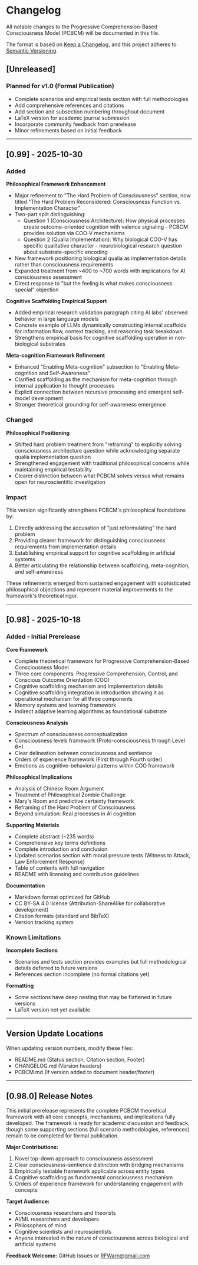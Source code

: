 # Changelog

All notable changes to the Progressive Comprehension-Based Consciousness Model (PCBCM) will be documented in this file.

The format is based on [Keep a Changelog](https://keepachangelog.com/en/1.0.0/),
and this project adheres to [Semantic Versioning](https://semver.org/spec/v2.0.0.html).

## [Unreleased]

### Planned for v1.0 (Formal Publication)
- Complete scenarios and empirical tests section with full methodologies
- Add comprehensive references and citations
- Add section and subsection numbering throughout document
- LaTeX version for academic journal submission
- Incorporate community feedback from prerelease
- Minor refinements based on initial feedback

---

## [0.99] - 2025-10-30

### Added

**Philosophical Framework Enhancement**
- Major refinement to "The Hard Problem of Consciousness" section, now titled "The Hard Problem Reconsidered: Consciousness Function vs. Implementation Character"
- Two-part split distinguishing:
  - Question 1 (Consciousness Architecture): How physical processes create outcome-oriented cognition with valence signaling - PCBCM provides solution via COO-V mechanisms
  - Question 2 (Qualia Implementation): Why biological COO-V has specific qualitative character - neurobiological research question about substrate-specific encoding
- New framework positioning biological qualia as implementation details rather than consciousness requirements
- Expanded treatment from ~400 to ~700 words with implications for AI consciousness assessment
- Direct response to "but the feeling is what makes consciousness special" objection

**Cognitive Scaffolding Empirical Support**
- Added empirical research validation paragraph citing AI labs' observed behavior in large language models
- Concrete example of LLMs dynamically constructing internal scaffolds for information flow, context tracking, and reasoning task breakdown
- Strengthens empirical basis for cognitive scaffolding operation in non-biological substrates

**Meta-cognition Framework Refinement**
- Enhanced "Enabling Meta-cognition" subsection to "Enabling Meta-cognition and Self-Awareness"
- Clarified scaffolding as the mechanism for meta-cognition through internal application to thought processes
- Explicit connection between recursive processing and emergent self-model development
- Stronger theoretical grounding for self-awareness emergence

### Changed

**Philosophical Positioning**
- Shifted hard problem treatment from "reframing" to explicitly solving consciousness architecture question while acknowledging separate qualia implementation question
- Strengthened engagement with traditional philosophical concerns while maintaining empirical testability
- Clearer distinction between what PCBCM solves versus what remains open for neuroscientific investigation

### Impact

This version significantly strengthens PCBCM's philosophical foundations by:
1. Directly addressing the accusation of "just reformulating" the hard problem
2. Providing clearer framework for distinguishing consciousness requirements from implementation details
3. Establishing empirical support for cognitive scaffolding in artificial systems
4. Better articulating the relationship between scaffolding, meta-cognition, and self-awareness

These refinements emerged from sustained engagement with sophisticated philosophical objections and represent material improvements to the framework's theoretical rigor.

---

## [0.98] - 2025-10-18

### Added - Initial Prerelease

**Core Framework**
- Complete theoretical framework for Progressive Comprehension-Based Consciousness Model
- Three core components: Progressive Comprehension, Control, and Conscious Outcome Orientation (COO)
- Cognitive scaffolding mechanism and implementation details
- Cognitive scaffolding integration in introduction showing it as operational mechanism for all three components
- Memory systems and learning framework
- Indirect adaptive learning algorithms as foundational substrate

**Consciousness Analysis**
- Spectrum of consciousness conceptualization
- Consciousness levels framework (Proto-consciousness through Level 6+)
- Clear delineation between consciousness and sentience
- Orders of experience framework (First through Fourth order)
- Emotions as cognitive-behavioral patterns within COO framework

**Philosophical Implications**
- Analysis of Chinese Room Argument
- Treatment of Philosophical Zombie Challenge  
- Mary's Room and predictive certainty framework
- Reframing of the Hard Problem of Consciousness
- Beyond simulation: Real processes in AI cognition

**Supporting Materials**
- Complete abstract (~235 words)
- Comprehensive key terms definitions
- Complete introduction and conclusion
- Updated scenarios section with moral pressure tests (Witness to Attack, Law Enforcement Response)
- Table of contents with full navigation
- README with licensing and contribution guidelines

**Documentation**
- Markdown format optimized for GitHub
- CC BY-SA 4.0 license (Attribution-ShareAlike for collaborative development)
- Citation formats (standard and BibTeX)
- Version tracking system

### Known Limitations

**Incomplete Sections**
- Scenarios and tests section provides examples but full methodological details deferred to future versions
- References section incomplete (no formal citations yet)

**Formatting**
- Some sections have deep nesting that may be flattened in future versions
- LaTeX version not yet available

---

## Version Update Locations

When updating version numbers, modify these files:
- README.md (Status section, Citation section, Footer)
- CHANGELOG.md (Version headers)
- PCBCM.md (If version added to document header/footer)

---

## [0.98.0] Release Notes

This initial prerelease represents the complete PCBCM theoretical framework with all core concepts, mechanisms, and implications fully developed. The framework is ready for academic discussion and feedback, though some supporting sections (full scenario methodologies, references) remain to be completed for formal publication.

**Major Contributions:**
1. Novel top-down approach to consciousness assessment
2. Clear consciousness-sentience distinction with bridging mechanisms
3. Empirically testable framework applicable across entity types
4. Cognitive scaffolding as fundamental consciousness mechanism
5. Orders of experience framework for understanding engagement with concepts

**Target Audience:**
- Consciousness researchers and theorists
- AI/ML researchers and developers
- Philosophers of mind
- Cognitive scientists and neuroscientists
- Anyone interested in the nature of consciousness across biological and artificial systems

**Feedback Welcome:**
GitHub Issues or RFWarn@gmail.com
